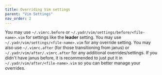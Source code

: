 ```yaml
---
title: Overriding Vim settings
parent: "Vim Settings"
nav_order: 2
---
```


You may use `~/.vimrc.before` or `~/.yadr/vim/settings/before/<file-name>.vim` for settings like the __leader__ setting.
You may use `~/.yadr/vim/settings/<file-name>.vim` for any override setting.
You may also use `~/.vimrc.after` (for those transitioning from janus) or `~/.yadr/vim/after/.vimrc.after` for any additional overrides/settings.
If you didn't have janus before, it is recommended to just put it in `~/.yadr/vim/after/<file-name>.vim` so you can better manage your overrides.
